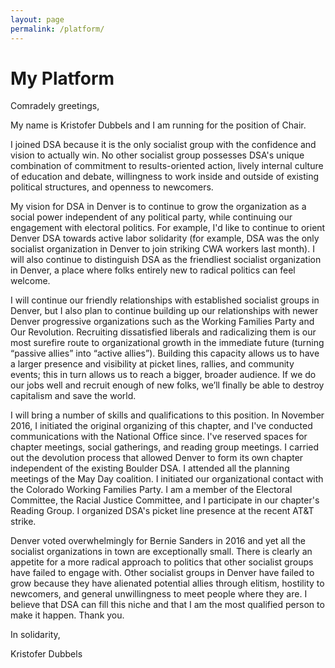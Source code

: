```yaml
---
layout: page
permalink: /platform/
---
```


# My Platform

Comradely greetings,

My name is Kristofer Dubbels and I am running for the position of Chair. 

I joined DSA because it is the only socialist group with the confidence and vision to actually win. No other socialist group possesses DSA's unique combination of commitment to results-oriented action, lively internal culture of education and debate, willingness to work inside and outside of existing political structures, and openness to newcomers.

My vision for DSA in Denver is to continue to grow the organization as a social power independent of any political party, while continuing our engagement with electoral politics. For example, I'd like to continue to orient Denver DSA towards active labor solidarity (for example, DSA was the only socialist organization in Denver to join striking CWA workers last month). I will also continue to distinguish DSA as the friendliest socialist organization in Denver, a place where folks entirely new to radical politics can feel welcome. 

I will continue our friendly relationships with established socialist groups in Denver, but I also plan to continue building up our relationships with newer Denver progressive organizations such as the Working Families Party and Our Revolution. Recruiting dissatisfied liberals and radicalizing them is our most surefire route to organizational growth in the immediate future (turning “passive allies” into “active allies”).  Building this capacity allows us to have a larger presence and visibility at picket lines, rallies, and community events; this in turn allows us to reach a bigger, broader audience. If we do our jobs well and recruit enough of new folks, we’ll finally be able to destroy capitalism and save the world.

I will bring a number of skills and qualifications to this position. In November 2016, I initiated the original organizing of this chapter, and I've conducted communications with the National Office since.  I've reserved spaces for chapter meetings, social gatherings, and reading group meetings. I carried out the devolution process that allowed Denver to form its own chapter independent of the existing Boulder DSA. I attended all the planning meetings of the May Day coalition. I initiated our organizational contact with the Colorado Working Families Party. I am a member of the Electoral Committee, the Racial Justice Committee, and I participate in our chapter's Reading Group. I organized DSA's picket line presence at the recent AT&T strike.

Denver voted overwhelmingly for Bernie Sanders in 2016 and yet all the socialist organizations in town are exceptionally small. There is clearly an appetite for a more radical approach to politics that other socialist groups have failed to engage with. Other socialist groups in Denver have failed to grow because they have alienated potential allies through elitism, hostility to newcomers, and general unwillingness to meet people where they are. I believe that DSA can fill this niche and that I am the most qualified person to make it happen. Thank you.

In solidarity,

Kristofer Dubbels

